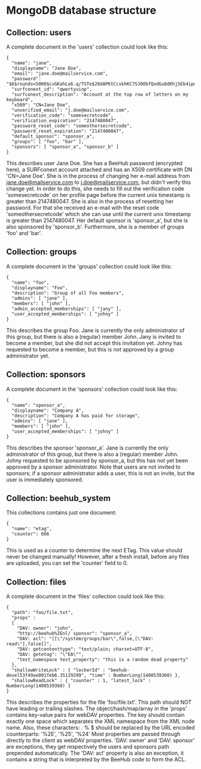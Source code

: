# MongoDB database structure

## Collection: users
A complete document in the 'users' collection could look like this:
```
{
  "name": "jane",
  "displayname": "Jane Doe",
  "email": "jane.doe@mailservice.com",
  "password": "$6$rounds=5000$cvGKahLo6.q/TSTe$20dAPKtCcskhKC7SJ0ObfQodGu8dKhj5Eb4ipm09NK7RRJzTONJTsZgxASn3I1PtV6Yrwi186Xw9mn2mOxqKc.",
  "surfconext_id": "qwertyuiop",
  "surfconext_description": "Account at the top row of letters on my keyboard",
  "x509": "CN=Jane Doe",
  "unverified_email": "j.doe@mailservice.com",
  "verification_code": "somesecretcode",
  "verification_expiration": "2147480047",
  "password_reset_code": "someothersecretcode",
  "password_reset_expiration": "2147480047",
  "default_sponsor": "sponsor_a",
  "groups": [ "foo", "bar" ],
  "sponsors": [ "sponsor_a", "sponsor_b" ]
}
```
This describes user Jane Doe. She has a BeeHub password (encrypted here), a SURFconext account attached and has an X509 certificate with DN 'CN=Jane Doe'.
She is in the process of changing her e-mail address from jane.doe@mailservice.com to j.doe@mailservice.com, but didn't verify this change yet. In order to do this, she needs to fill out the verification code 'somesecretcode' on her profile page before the current unix timestamp is greater than 2147480047.
She is also in the process of resetting her password. For that she received an e-mail with the reset code 'someothersecretcode' which she can use until the current unix timestamp is greater than 2147480047.
Her default sponsor is 'sponsor_a', but she is also sponsored by 'sponsor_b'. Furthermore, she is a member of groups 'foo' and 'bar'.

## Collection: groups
A complete document in the 'groups' collection could look like this:
```
{
  "name": "foo",
  "displayname": "Foo",
  "description": "Group of all Foo members",
  "admins": [ "jane" ],
  "members": [ "john" ],
  "admin_accepted_memberships": [ "jany" ],
  "user_accepted_memberships": [ "johny" ]
}
```
This describes the group Foo. Jane is currently the only administrator of this group, but there is also a (regular) member John. Jany is invited to become a member, but she did not accept this invitation yet. Johny has requested to become a member, but this is not approved by a group administrator yet.

## Collection: sponsors
A complete document in the 'sponsors' collection could look like this:
```
{
  "name": "sponsor_a",
  "displayname": "Company A",
  "description": "Company A has paid for storage",
  "admins": [ "jane" ],
  "members": [ "john" ],
  "user_accepted_memberships": [ "johny" ]
}
```
This describes the sponsor 'sponsor_a'. Jane is currently the only administrator of this group, but there is also a (regular) member John. Johny requested to be sponsored by sponsor_a, but this has not yet been approved by a sponsor administrator. Note that users are not invited to sponsors; if a sponsor administrator adds a user, this is not an invite, but the user is immediately sponsored.

## Collection: beehub_system
This collections contains just one document:
```
{
  "name": "etag",
  "counter": 666
}
```
This is used as a counter to determine the next ETag. This value should never be changed manually! However, after a fresh install, before any files are uploaded, you can set the 'counter' field to 0.

## Collection: files
A complete document in the 'files' collection could look like this:
```
{
  "path": "foo/file.txt",
  "props" :
  {
    "DAV: owner": "john",
    "http://beehub%2Enl/ sponsor": "sponsor_a",
    "DAV: acl": "[[\"/system/groups/bar\",false,[\"DAV: read\"],false]]",
    "DAV: getcontenttype": "text/plain; charset=UTF-8",
    "DAV: getetag": "\"EA\"",
    "test_namespace test_property": "this is a random dead property"
  },
  "shallowWriteLock" : { "lockerId" : "beehub-devel53f49ae091feb6.35129299", "time" : NumberLong(1408539360) },
  "shallowReadLock" : { "counter" : 1, "latest_lock" : NumberLong(1408539360) }
}
```
This describes the properties for the file 'foo/file.txt'. This path should NOT have leading or trailing slashes.
The object/hash/map/array in the 'props' contains key-value pairs for webDAV properties. The key should contain exactly one space which separates the XML namespace from the XML node name. Also, these characters: . % $ should be replaced by the URL encoded counterparts: '%2E', '%25', '%24'
Most properties are passed through directly to the client as webDAV properties. 'DAV: owner' and 'DAV: sponsor' are exceptions, they get respectively the users and sponsors path prepended automatically. The 'DAV: acl' property is also an exception, it contains a string that is interpreted by the BeeHub code to form the ACL.
